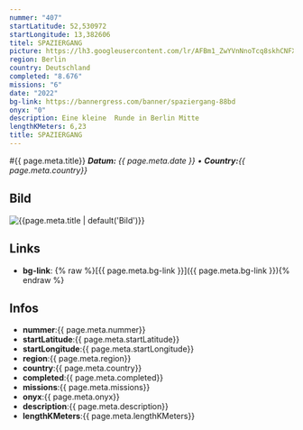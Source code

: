 ```yaml
---
nummer: "407"
startLatitude: 52,530972
startLongitude: 13,382606
titel: SPAZIERGANG
picture: https://lh3.googleusercontent.com/lr/AFBm1_ZwYVnNnoTcq8skhCNFXg9KwAnTtZDj21-sxAmFd10mdhHySXJKqIKBqplNK6MTPEmoe46UvmLjNHZ6FfMM-YmbJb6uHAZh1deC7rpImXu5MeWc3QUSjaveTtUngnBorQdlhls4fydhzcq39fSGTQvVDqMVfqLyrOpo2QR-RkPIa22kjFNo-dmOfWR37_Tlt3QEO9jBGsYk_TnRSVzznRMmg6WQv8b-motfIAtgnMUDRoqwx4IkjwRXgGZrlUsbMfVoydkdZfgVqVKuL3wUHG2jy9Ia9X2ozfFoUxOzBZu-lcMFwe9uhWpH0yrAMyAN4994kgJAoBnxZixQeIHDH657SZUuHwp1OnL-JMy_j0Z0AWL9znbIkJSFejcouQnwECEt6H6oahEog9AHjJdHYDTj1fmh-3p68-1AQ2dV7mRKy4O3hvSJSLfAkvCtuZpSwkD17SwFFp3XU8EW8ELgkGdnPGeGUlPUMD2zMbmsLaKWOcix41ctFgZuq1viI15PJWgK8Bjg3PhCVoLuHqTRDWrW9_UzD0P6AfS77fyLM0Xc2yvOugY1R07kupffufZv8NNm7cMfunBzLLc0P5PAhoz7G18NueXpZqD3XZJHT9XSODrLMvm_5rtzOknx0EBjYeD6LZxGMtFqzenaojyv4PkAIgRjbMrSCIcHS1zUweZtOcbEYVugW7FL4R6wTq2wdtlznxVlxn1_H11Bu_kzElf8TWJzRKubLp_Tx8wBtXhxUjOsc5siPbJRXNMtpU6bSd7k1UrCGU19WVCpQiXXElWn1SxlcqEbH7gZyeCV1gd9BoMzNlm8n_hRkKyLSyBZxMJ0UTXgTubN9sU4SmrhvR9QwiuzD_18ZUy_xJRlya_t4k53gIX_t5yESjyRLGuVPq0NVwW4
region: Berlin
country: Deutschland
completed: "8.676"
missions: "6"
date: "2022"
bg-link: https://bannergress.com/banner/spaziergang-88bd
onyx: "0"
description: Eine kleine  Runde in Berlin Mitte
lengthKMeters: 6,23
title: SPAZIERGANG
---
```


#{{ page.meta.title}}
_**Datum:** {{ page.meta.date }} • **Country:**{{ page.meta.country}}_

## Bild
![{{page.meta.title | default('Bild')}}]({{page.meta.picture}})

## Links
- **bg-link**: {% raw %}[{{ page.meta.bg-link }}]({{ page.meta.bg-link }}){% endraw %}

## Infos
- **nummer**:{{ page.meta.nummer}}
- **startLatitude**:{{ page.meta.startLatitude}}
- **startLongitude**:{{ page.meta.startLongitude}}
- **region**:{{ page.meta.region}}
- **country**:{{ page.meta.country}}
- **completed**:{{ page.meta.completed}}
- **missions**:{{ page.meta.missions}}
- **onyx**:{{ page.meta.onyx}}
- **description**:{{ page.meta.description}}
- **lengthKMeters**:{{ page.meta.lengthKMeters}}

